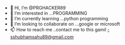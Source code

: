 - 👋 Hi, I’m @PRGHACKER89
- 👀 I’m interested in ...PROGRAMMING
- 🌱 I’m currently learning ...python programming
- 💞️ I’m looking to collaborate on ...google or microsoft  
- 📫 How to reach me ..contact me to this gamil -sshubhamsahu89@gmail.com
                       

<!---
PRGHACKER89/PRGHACKER89 is a ✨ special ✨ repository because its `README.md` (this file) appears on your GitHub profile.
You can click the Preview link to take a look at your changes.
--->

